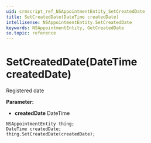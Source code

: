 ```yaml
---
uid: crmscript_ref_NSAppointmentEntity_SetCreatedDate
title: SetCreatedDate(DateTime createdDate)
intellisense: NSAppointmentEntity.SetCreatedDate
keywords: NSAppointmentEntity, GetCreatedDate
so.topic: reference
---
```


# SetCreatedDate(DateTime createdDate)

Registered date

**Parameter:** 
* **createdDate** DateTime

```crmscript
NSAppointmentEntity thing;
DateTime createdDate;
thing.SetCreatedDate(createdDate);
```

